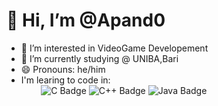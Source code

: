 
# 👋 Hi, I’m @Apand0
- 👀 I’m interested in VideoGame Developement 
- 🌱 I’m currently studying @ UNIBA,Bari
- 😄 Pronouns: he/him
- I'm learing to code in: <br>
&nbsp;&nbsp; &nbsp;&nbsp; &nbsp; ![C Badge](https://img.shields.io/badge/C-A8B9CC?logo=c&logoColor=fff&style=for-the-badge)  ![C++ Badge](https://img.shields.io/badge/C%2B%2B-00599C?logo=cplusplu&logoColor=fff&style=for-the-badge) ![Java Badge](https://img.shields.io/badge/java-F89820?logo=java&logoColor=fff&style=for-the-badge)
<!---
Apand0/Apand0 is a ✨ special ✨ repository because its `README.md` (this file) appears on your GitHub profile.
You can click the Preview link to take a look at your changes.
--->

